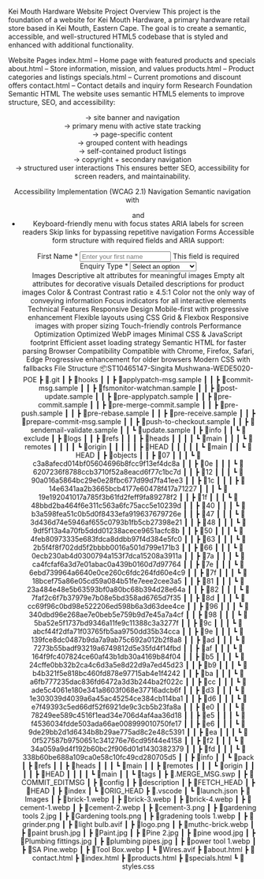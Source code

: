 Kei Mouth Hardware Website
Project Overview
This project is the foundation of a website for Kei Mouth Hardware, a primary hardware retail store based in Kei Mouth, Eastern Cape.
The goal is to create a semantic, accessible, and well-structured HTML5 codebase that is styled and enhanced with additional functionality.

Website Pages
index.html – Home page with featured products and specials
about.html – Store information, mission, and values
products.html – Product categories and listings
specials.html – Current promotions and discount offers
contact.html – Contact details and inquiry form
Research Foundation
Semantic HTML
The website uses semantic HTML5 elements to improve structure, SEO, and accessibility:

<header> → site banner and navigation
<nav> → primary menu with active state tracking
<main> → page-specific content
<section> → grouped content with headings
<article> → self-contained product listings
<footer> → copyright + secondary navigation
<form> → structured user interactions
This ensures better SEO, accessibility for screen readers, and maintainability.

Accessibility Implementation (WCAG 2.1)
Navigation
Semantic navigation with <ul> and <li>
Keyboard-friendly menu with focus states
ARIA labels for screen readers
Skip links for bypassing repetitive navigation
Forms
Accessible form structure with required fields and ARIA support:

<div class="form-group">
  <label for="firstName">First Name *</label>
  <input type="text" id="firstName" name="firstName" 
         placeholder="Enter your first name" 
         aria-required="true" required>
  <span class="sr-only">This field is required</span>
</div>

<div class="form-group">
  <label for="enquiryType">Enquiry Type *</label>
  <select id="enquiryType" name="enquiryType" 
          aria-required="true" required>
      <option value="" disabled selected>Select an option</option>
      <option value="account">Account Enquiry</option>
      <option value="product">Product Availability</option>
  </select>
</div>
Images
Descriptive alt attributes for meaningful images
Empty alt attributes for decorative visuals
Detailed descriptions for product images
Color & Contrast
Contrast ratio ≥ 4.5:1
Color not the only way of conveying information
Focus indicators for all interactive elements
Technical Features
Responsive Design
Mobile-first with progressive enhancement
Flexible layouts using CSS Grid & Flexbox
Responsive images with proper sizing
Touch-friendly controls
Performance Optimization
Optimized WebP images
Minimal CSS & JavaScript footprint
Efficient asset loading strategy
Semantic HTML for faster parsing
Browser Compatibility
Compatible with Chrome, Firefox, Safari, Edge
Progressive enhancement for older browsers
Modern CSS with fallbacks
File Structure
📦ST10465147-Singita Mushwana-WEDE5020-POE
 ┣ 📂.git
 ┃ ┣ 📂hooks
 ┃ ┃ ┣ 📜applypatch-msg.sample
 ┃ ┃ ┣ 📜commit-msg.sample
 ┃ ┃ ┣ 📜fsmonitor-watchman.sample
 ┃ ┃ ┣ 📜post-update.sample
 ┃ ┃ ┣ 📜pre-applypatch.sample
 ┃ ┃ ┣ 📜pre-commit.sample
 ┃ ┃ ┣ 📜pre-merge-commit.sample
 ┃ ┃ ┣ 📜pre-push.sample
 ┃ ┃ ┣ 📜pre-rebase.sample
 ┃ ┃ ┣ 📜pre-receive.sample
 ┃ ┃ ┣ 📜prepare-commit-msg.sample
 ┃ ┃ ┣ 📜push-to-checkout.sample
 ┃ ┃ ┣ 📜sendemail-validate.sample
 ┃ ┃ ┗ 📜update.sample
 ┃ ┣ 📂info
 ┃ ┃ ┗ 📜exclude
 ┃ ┣ 📂logs
 ┃ ┃ ┣ 📂refs
 ┃ ┃ ┃ ┣ 📂heads
 ┃ ┃ ┃ ┃ ┗ 📜main
 ┃ ┃ ┃ ┗ 📂remotes
 ┃ ┃ ┃ ┃ ┗ 📂origin
 ┃ ┃ ┃ ┃ ┃ ┣ 📜HEAD
 ┃ ┃ ┃ ┃ ┃ ┗ 📜main
 ┃ ┃ ┗ 📜HEAD
 ┃ ┣ 📂objects
 ┃ ┃ ┣ 📂07
 ┃ ┃ ┃ ┗ 📜c3a8afecd014bf05604696b8fcc9f13ef4dc8a
 ┃ ┃ ┣ 📂0e
 ┃ ┃ ┃ ┗ 📜6207236f8788ccb3710f52a8eacd6f77c1bc7d
 ┃ ┃ ┣ 📂12
 ┃ ┃ ┃ ┗ 📜90a016a5864bc29e0e28fbc677d99d7fa41ee3
 ┃ ┃ ┣ 📂1c
 ┃ ┃ ┃ ┣ 📜14e6341aa2b3665bcb4177e60478f417a71227
 ┃ ┃ ┃ ┗ 📜19e192041017a785f3b61fd2feff9fa89278f2
 ┃ ┃ ┣ 📂1f
 ┃ ┃ ┃ ┗ 📜48bbd2ba464f6e311c563a6fc75acc5e10239d
 ┃ ┃ ┣ 📂40
 ┃ ┃ ┃ ┗ 📜b3a598fea51c0b5d0f8433efa919637679726e
 ┃ ┃ ┣ 📂47
 ┃ ┃ ┃ ┗ 📜3d436d74e5946af655c0793b1fb5cb27398e21
 ┃ ┃ ┣ 📂48
 ┃ ┃ ┃ ┗ 📜9df5f13a4a70fb5ddd01238acece9651acfc8b
 ┃ ┃ ┣ 📂50
 ┃ ┃ ┃ ┗ 📜4feb80973335e683fdca8ddbb97f4d384e5fc0
 ┃ ┃ ┣ 📂63
 ┃ ┃ ┃ ┗ 📜2b5f4f8f702dd5f2bbbb0016a501d799e171b3
 ┃ ┃ ┣ 📂66
 ┃ ┃ ┃ ┗ 📜0ecb230ab4d0300794a153f7dca15208a3911a
 ┃ ┃ ┣ 📂7a
 ┃ ┃ ┃ ┗ 📜ca4fcfaf6a3d7e01abac0a439b0160d7d97764
 ┃ ┃ ┣ 📂7e
 ┃ ┃ ┃ ┗ 📜6ebd739964a6640e0ce260c6fdc264fd60e4c9
 ┃ ┃ ┣ 📂7f
 ┃ ┃ ┃ ┗ 📜18bcef75a86e05cd59a084b51fe7eee2cee3a5
 ┃ ┃ ┣ 📂81
 ┃ ┃ ┃ ┗ 📜23a484e48e5b63593bf0a80bc68b394d28e64a
 ┃ ┃ ┣ 📂82
 ┃ ┃ ┃ ┗ 📜7faf2c6f7b37979e7b08e5bd358ad6765d7f35
 ┃ ┃ ┣ 📂8d
 ┃ ┃ ┃ ┗ 📜cc69f96c0bd98e522206ed598b6a3d63dee4ce
 ┃ ┃ ┣ 📂96
 ┃ ┃ ┃ ┗ 📜340dbd96e268ae7e0beb5e759b9d7e45a7a4cf
 ┃ ┃ ┣ 📂98
 ┃ ┃ ┃ ┗ 📜5ba52e5f1737bd9346a11fe9c11388c3a3277f
 ┃ ┃ ┣ 📂9c
 ┃ ┃ ┃ ┗ 📜abcf44f2dfa71f03765fb5aa9750dd35b34cca
 ┃ ┃ ┣ 📂9e
 ┃ ┃ ┃ ┗ 📜139fce8dc0487b9da7a9ab75c692a012b2f8a8
 ┃ ┃ ┣ 📂ad
 ┃ ┃ ┃ ┗ 📜7273b55badf93219a6749812d5e35fd4f14fbd
 ┃ ┃ ┣ 📂af
 ┃ ┃ ┃ ┗ 📜164f9fc407824ce60af43b1db30a4169b84f04
 ┃ ┃ ┣ 📂b5
 ┃ ┃ ┃ ┗ 📜24cffe0bb32b2ca4c6d3a5e8d22d9a7ed45d23
 ┃ ┃ ┣ 📂b9
 ┃ ┃ ┃ ┗ 📜b4b321f5e818bc460fd878e97715ab4e1f4242
 ┃ ┃ ┣ 📂ba
 ┃ ┃ ┃ ┗ 📜a6fb777235dac836fd6472a3d3b244ba2f022c
 ┃ ┃ ┣ 📂cc
 ┃ ┃ ┃ ┗ 📜ade5c4061e180e341a8603f068e37716adcb6f
 ┃ ┃ ┣ 📂d3
 ┃ ┃ ┃ ┗ 📜1e303039d4039a6a45ac45254ce384cb114ba1
 ┃ ┃ ┣ 📂d6
 ┃ ┃ ┃ ┗ 📜e7f49393c5ed66df52f6921de9c3cb5b23fa8a
 ┃ ┃ ┣ 📂e0
 ┃ ┃ ┃ ┗ 📜78249ee589c4516f1ead34e706d4af4aa36d18
 ┃ ┃ ┣ 📂e5
 ┃ ┃ ┃ ┗ 📜f4536034fdde503ada66ae008999010750fe17
 ┃ ┃ ┣ 📂e6
 ┃ ┃ ┃ ┗ 📜9de29bb2d1d6434b8b29ae775ad8c2e48c5391
 ┃ ┃ ┣ 📂ea
 ┃ ┃ ┃ ┗ 📜0f527587b9750651c341276e76cd95f44e4158
 ┃ ┃ ┣ 📂f2
 ┃ ┃ ┃ ┗ 📜34a059a9d4f192b60bc2f906d01d1430382379
 ┃ ┃ ┣ 📂fd
 ┃ ┃ ┃ ┗ 📜338b60be688a109ca0e58c10fc49cd280705d5
 ┃ ┃ ┣ 📂info
 ┃ ┃ ┗ 📂pack
 ┃ ┣ 📂refs
 ┃ ┃ ┣ 📂heads
 ┃ ┃ ┃ ┗ 📜main
 ┃ ┃ ┣ 📂remotes
 ┃ ┃ ┃ ┗ 📂origin
 ┃ ┃ ┃ ┃ ┣ 📜HEAD
 ┃ ┃ ┃ ┃ ┗ 📜main
 ┃ ┃ ┗ 📂tags
 ┃ ┣ 📜.MERGE_MSG.swp
 ┃ ┣ 📜COMMIT_EDITMSG
 ┃ ┣ 📜config
 ┃ ┣ 📜description
 ┃ ┣ 📜FETCH_HEAD
 ┃ ┣ 📜HEAD
 ┃ ┣ 📜index
 ┃ ┗ 📜ORIG_HEAD
 ┣ 📂.vscode
 ┃ ┗ 📜launch.json
 ┣ 📂Images
 ┃ ┣ 📜brick-1.webp
 ┃ ┣ 📜brick-3.webp
 ┃ ┣ 📜brick-4.webp
 ┃ ┣ 📜cement-1.webp
 ┃ ┣ 📜cement-2.webp
 ┃ ┣ 📜cement-3.png
 ┃ ┣ 📜gardening tools 2.jpg
 ┃ ┣ 📜Gardening tools.png
 ┃ ┣ 📜gradening tools 1.webp
 ┃ ┣ 📜grinder.png
 ┃ ┣ 📜light bulb.avif
 ┃ ┣ 📜logo.png
 ┃ ┣ 📜muthc-brick.webp
 ┃ ┣ 📜paint brush.jpg
 ┃ ┣ 📜Paint.jpg
 ┃ ┣ 📜Pine 2.jpg
 ┃ ┣ 📜pine wood.jpg
 ┃ ┣ 📜Plumbing fittings.jpg
 ┃ ┣ 📜plumbing pipes.jpg
 ┃ ┣ 📜power tool 1.webp
 ┃ ┣ 📜SA Pine.webp
 ┃ ┣ 📜Tool Box.webp
 ┃ ┗ 📜Wires.avif
 ┣ 📜about.html
 ┣ 📜contact.html
 ┣ 📜index.html
 ┣ 📜products.html
 ┣ 📜specials.html
 ┗ 📜styles.css
